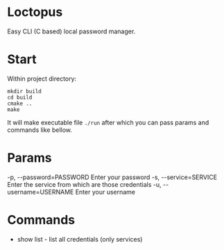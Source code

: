 # Loctopus
Easy CLI (C based) local password manager.

# Start
Within project directory:
```
mkdir build
cd build
cmake ..
make
```

It will make executable file ```./run``` after which you can pass params and commands like bellow.

# Params
-p, --password=PASSWORD     Enter your password
-s, --service=SERVICE       Enter the service from which are those credentials
-u, --username=USERNAME     Enter your username

# Commands
- show list - list all credentials (only services)
